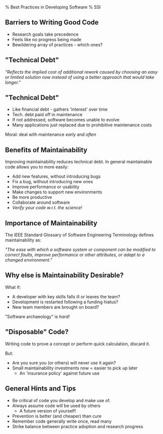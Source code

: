 % Best Practices in Developing Software
% SSI

## Barriers to Writing Good Code

- Research goals take precedence
- Feels like no progress being made
- Bewildering array of practices - which ones?

## "Technical Debt"

*"Reflects the implied cost of additional rework caused by choosing an easy or limited solution now instead of using a better approach that would take longer."*

## "Technical Debt"

- Like financial debt - gathers 'interest' over time
- Tech. debt paid off in maintenance
- If not addressed, software becomes unable to evolve
- Many applications just replaced due to prohibitive maintenance costs

Moral: deal with maintenance *early* and *often*

## Benefits of Maintainability

Improving maintainability reduces technical debt.
In general maintainable code allows you to more easily:

- Add new features, without introducing bugs
- Fix a bug, without introducing new ones
- Improve performance or usability
- Make changes to support new environments
- Be more productive
- Collaborate around software
- *Verify your code w.r.t. the science!*

## Importance of Maintainability

The IEEE Standard Glossary of Software Engineering Terminology defines maintainability as:

*"The ease with which a software system or component can be modified to correct faults, improve performance or other attributes, or adapt to a changed environment."*

## Why else is Maintainability Desirable?

What if:

- A developer with key skills falls ill or leaves the team?
- Development is restarted following a funding hiatus?
- New team members are brought on board?

"Software archaeology" is *hard!*

## "Disposable" Code?

Writing code to prove a concept or perform quick calculation, discard it.

But:

- Are you sure you (or others) will never use it again?
- Small maintainability investments now = easier to pick up later
    + An 'insurance policy' against future use

## General Hints and Tips

- Be critical of code you develop and make use of.
- Always assume code will be used by others
    + A future version of yourself!
- Prevention is better (and cheaper) than cure
- Remember code generally write once, read many
- Strike balance between practice adoption and research progress
